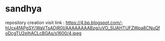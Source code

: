 # sandhya
repository creation 
visit link : https://4.bp.blogspot.com/-hUcx4fAPgSY/WaVTsADjR0I/AAAAAAAABzg/uVO_SlJAHTUFZWpa8CNuQfoDcgTU2elhACLcBGAs/s1600/4.jpeg
